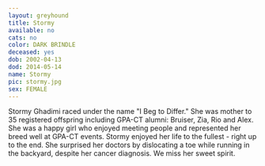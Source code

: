 ```yaml
---
layout: greyhound
title: Stormy
available: no
cats: no
color: DARK BRINDLE
deceased: yes
dob: 2002-04-13
dod: 2014-05-14
name: Stormy
pic: stormy.jpg
sex: FEMALE
---
```



Stormy Ghadimi raced under the name "I Beg to Differ."  She was mother to 35 registered offspring including GPA-CT alumni: Bruiser, Zia, Rio and Alex.  She was a happy girl who enjoyed meeting people and represented her breed well at GPA-CT events.  Stormy enjoyed her life to the fullest - right up to the end.  She surprised her doctors by dislocating a toe while running in the backyard, despite her cancer diagnosis.  We miss her sweet spirit.
